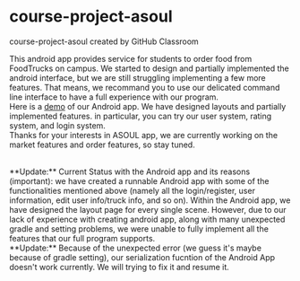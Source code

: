 # course-project-asoul
course-project-asoul created by GitHub Classroom

This android app provides service for students to order food from FoodTrucks on campus. We started to design and partially implemented the android interface, but we are still struggling implementing a few more features. That means, we recommand you to use our delicated command line interface to have a full experience with our program.
<br />
Here is a [demo](https://drive.google.com/file/d/1aCqhwBWwrBnrb5dMkkQCLdbaphxzIfyo/view?usp=sharing) of our Android app. We have designed layouts and partially implemented features. in particular, you can try our user system, rating system, and login system.
<br />
Thanks for your interests in ASOUL app, we are currently working on the market features and order features, so stay tuned. 

<br />
**Update:** 
  Current Status with the Android app and its reasons (important): we have created a runnable Android app with some of the functionalities mentioned above (namely all the login/register, user information, edit user info/truck info, and so on). Within the Android app, we have designed the layout page for every single scene. However, due to our lack of experience with creating android app, along with many unexpected gradle and setting problems, we were unable to fully implement all the features that our full program supports.
  

<br />
**Update:** 
  Because of the unexpected error (we guess it's maybe because of gradle setting), our serialization fucntion of the Android App doesn't work currently. We will trying to fix it and resume it.
